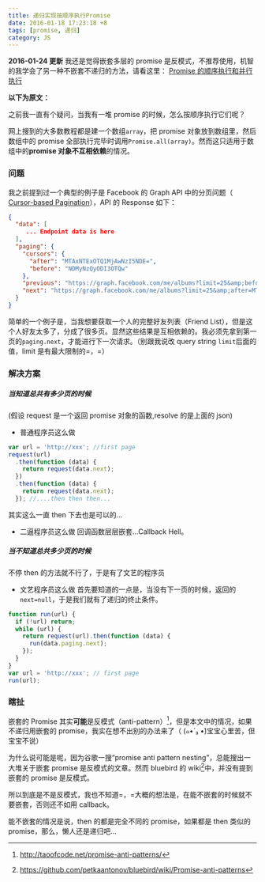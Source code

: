 ```yaml
---
title: 递归实现按顺序执行Promise
date: 2016-01-18 17:23:18 +8
tags: [promise, 递归]
category: JS
---
```


**2016-01-24 更新**
我还是觉得嵌套多层的 promise 是反模式，不推荐使用，机智的我学会了另一种不嵌套不递归的方法，请看这里：
[Promise 的顺序执行和并行执行](http://sabrinaluo.github.io/tech/2016/01/23/excecute-parallel-promise-and-sequential-promise/)

**以下为原文：**

之前我一直有个疑问，当我有一堆 promise 的时候，怎么按顺序执行它们呢？

网上搜到的大多数教程都是建一个数组`array`，把 promise 对象放到数组里，然后数组中的 promise 全部执行完毕时调用`Promise.all(array)`。然而这只适用于数组中的**promise 对象不互相依赖**的情况。

### 问题

我之前提到过一个典型的例子是 Facebook 的 Graph API 中的分页问题（ [Cursor-based Pagination](https://developers.facebook.com/docs/graph-api/using-graph-api#paging)），API 的 Response 如下：

```json
{
  "data": [
     ... Endpoint data is here
  ],
  "paging": {
    "cursors": {
      "after": "MTAxNTExOTQ1MjAwNzI5NDE=",
      "before": "NDMyNzQyODI3OTQw"
    },
    "previous": "https://graph.facebook.com/me/albums?limit=25&amp;before=NDMyNzQyODI3OTQw",
    "next": "https://graph.facebook.com/me/albums?limit=25&amp;after=MTAxNTExOTQ1MjAwNzI5NDE="
  }
}
```

简单的一个例子是，当我想要获取一个人的完整好友列表（Friend List），但是这个人好友太多了，分成了很多页。显然这些结果是互相依赖的。我必须先拿到第一页的`paging.next`，才能进行下一次请求。（别跟我说改 query string `limit`后面的值，limit 是有最大限制的=，=）

### 解决方案

##### 当知道总共有多少页的时候

(假设 request 是一个返回 promise 对象的函数,resolve 的是上面的 json)

- 普通程序员这么做

```js
var url = 'http://xxx'; //first page
request(url)
  .then(function (data) {
    return request(data.next);
  })
  .then(function (data) {
    return request(data.next);
  }); //....then then then...
```

其实这么一直 then 下去也是可以的…

- 二逼程序员这么做
  回调函数层层嵌套…Callback Hell。

##### 当不知道总共多少页的时候

不停 then 的方法就不行了，于是有了文艺的程序员

- 文艺程序员这么做
  首先要知道的一点是，当没有下一页的时候，返回的`next=null`，于是我们就有了递归的终止条件。

```js
function run(url) {
  if (!url) return;
  while (url) {
    return request(url).then(function (data) {
      run(data.paging.next);
    });
  }
}
var url = 'http://xxx'; // first page
run(url);
```

### 瞎扯

嵌套的 Promise 其实**可能**是反模式（anti-pattern）[^1]，但是本文中的情况，如果不递归用嵌套的 promise，我实在想不出别的办法来了（ (๑•́ ₃ •̀)宝宝心里苦，但宝宝不说）

为什么说可能是呢，因为谷歌一搜“promise anti pattern nesting”，总能搜出一大堆关于嵌套 promise 是反模式的文章。然而 bluebird 的 wiki[^2]中，并没有提到嵌套的 promise 是反模式。

所以到底是不是反模式，我也不知道=，=大概的想法是，在能不嵌套的时候就不要嵌套，否则还不如用 callback。

能不嵌套的情况是说，then 的都是完全不同的 promise，如果都是 then 类似的 promise，那么，懒人还是递归吧…

[^1]: http://taoofcode.net/promise-anti-patterns/
[^2]: https://github.com/petkaantonov/bluebird/wiki/Promise-anti-patterns
